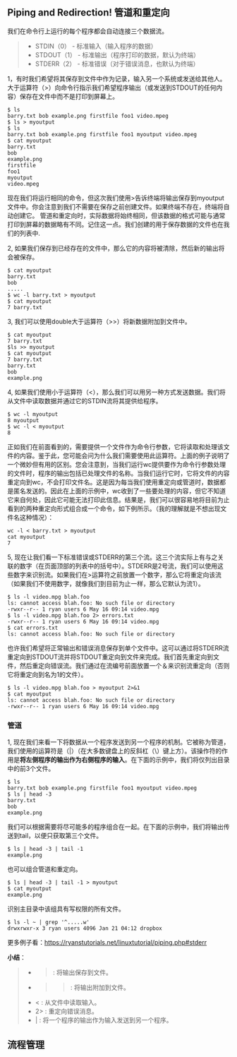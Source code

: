 ## Piping and Redirection! 管道和重定向
我们在命令行上运行的每个程序都会自动连接三个数据流。
>* STDIN（0） - 标准输入（输入程序的数据）
>* STDOUT（1） - 标准输出（程序打印的数据，默认为终端）
>* STDERR（2） - 标准错误（对于错误消息，也默认为终端）

1，有时我们希望将其保存到文件中作为记录，输入另一个系统或发送给其他人。大于运算符（>）向命令行指示我们希望程序输出（或发送到STDOUT的任何内容）保存在文件中而不是打印到屏幕上。
```
$ ls
barry.txt bob example.png firstfile foo1 video.mpeg
$ ls > myoutput
$ ls
barry.txt bob example.png firstfile foo1 myoutput video.mpeg
$ cat myoutput
barry.txt
bob
example.png
firstfile
foo1
myoutput
video.mpeg
```
现在我们将运行相同的命令，但这次我们使用>告诉终端将输出保存到myoutput文件中。你会注意到我们不需要在保存之前创建文件。如果终端不存在，终端将自动创建它。
管道和重定向时，实际数据将始终相同，但该数据的格式可能与通常打印到屏幕的数据略有不同。记住这一点。我们创建的用于保存数据的文件也在我们的列表中.

2, 如果我们保存到已经存在的文件中，那么它的内容将被清除，然后新的输出将会被保存。
```
$ cat myoutput
barry.txt
bob
.....
$ wc -l barry.txt > myoutput
$ cat myoutput
7 barry.txt
```

3, 我们可以使用double大于运算符（>>）将新数据附加到文件中。
```
$ cat myoutput
7 barry.txt
$ls >> myoutput
$ cat myoutput
7 barry.txt
barry.txt
bob
example.png
```

4, 如果我们使用小于运算符（<），那么我们可以用另一种方式发送数据。我们将从文件中读取数据并通过它的STDIN流将其提供给程序。
```
$ wc -l myoutput
8 myoutput
$ wc -l < myoutput
8
```
正如我们在前面看到的，需要提供一个文件作为命令行参数，它将读取和处理该文件的内容。鉴于此，您可能会问为什么我们需要使用此运算符。上面的例子说明了一个微妙但有用的区别。您会注意到，当我们运行wc提供要作为命令行参数处理的文件时，程序的输出包括已处理文件的名称。当我们运行它时，它将文件的内容重定向到wc，不会打印文件名。这是因为每当我们使用重定向或管道时，数据都是匿名发送的。因此在上面的示例中，wc收到了一些要处理的内容，但它不知道它来自何处，因此它可能无法打印此信息。结果是，我们可以很容易地将目前为止看到的两种重定向形式组合成一个命令，如下例所示。（我的理解就是不想出现文件名这种情况）：
```
wc -l < barry.txt > myoutput
cat myoutput
7
```

5, 现在让我们看一下标准错误或STDERR的第三个流。这三个流实际上有与之关联的数字（在页面顶部的列表中的括号中）。STDERR是2号流，我们可以使用这些数字来识别流。如果我们在>运算符之前放置一个数字，那么它将重定向该流（如果我们不使用数字，就像我们到目前为止一样，那么它默认为流1）。
```
$ ls -l video.mpg blah.foo
ls: cannot access blah.foo: No such file or directory
-rwxr--r-- 1 ryan users 6 May 16 09:14 video.mpg
$ ls -l video.mpg blah.foo 2> errors.txt
-rwxr--r-- 1 ryan users 6 May 16 09:14 video.mpg
$ cat errors.txt
ls: cannot access blah.foo: No such file or directory
```
也许我们希望将正常输出和错误消息保存到单个文件中。这可以通过将STDERR流重定向到STDOUT流并将STDOUT重定向到文件来完成。我们首先重定向到文件，然后重定向错误流。我们通过在流编号前面放置一个＆来识别流重定向（否则它将重定向到名为1的文件）。
```
$ ls -l video.mpg blah.foo > myoutput 2>&1
$ cat myoutput
ls: cannot access blah.foo: No such file or directory
-rwxr--r-- 1 ryan users 6 May 16 09:14 video.mpg
```
### 管道
1, 现在我们来看一下将数据从一个程序发送到另一个程序的机制。它被称为管道，我们使用的运算符是（|）（在大多数键盘上的反斜杠（\）键上方）。该操作符的作用是**将左侧程序的输出作为右侧程序的输入**。在下面的示例中，我们将仅列出目录中的前3个文件。
```
$ ls
barry.txt bob example.png firstfile foo1 myoutput video.mpeg
$ ls | head -3
barry.txt
bob
example.png
```
我们可以根据需要将尽可能多的程序组合在一起。在下面的示例中，我们将输出传送到tail，以便只获取第三个文件。
```
$ ls | head -3 | tail -1
example.png
```
也可以组合管道和重定向。
```
$ ls | head -3 | tail -1 > myoutput
$ cat myoutput
example.png
```
识别主目录中该组具有写权限的所有文件。
```
$ ls -l ~ | grep '^.....w'
drwxrwxr-x 3 ryan users 4096 Jan 21 04:12 dropbox
```
更多例子看：https://ryanstutorials.net/linuxtutorial/piping.php#stderr

**小结**：
>* > : 将输出保存到文件。
>* >> : 将输出附加到文件。
>* < : 从文件中读取输入。
>* 2> : 重定向错误消息。
>* | : 将一个程序的输出作为输入发送到另一个程序。

## 流程管理
